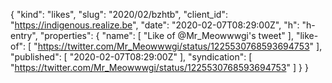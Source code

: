 {
  "kind": "likes",
  "slug": "2020/02/bzhtb",
  "client_id": "https://indigenous.realize.be",
  "date": "2020-02-07T08:29:00Z",
  "h": "h-entry",
  "properties": {
    "name": [
      "Like of @Mr_Meowwwgi's tweet"
    ],
    "like-of": [
      "https://twitter.com/Mr_Meowwwgi/status/1225530768593694753"
    ],
    "published": [
      "2020-02-07T08:29:00Z"
    ],
    "syndication": [
      "https://twitter.com/Mr_Meowwwgi/status/1225530768593694753"
    ]
  }
}
